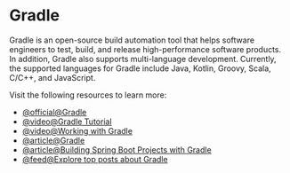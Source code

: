 # Gradle

Gradle is an open-source build automation tool that helps software engineers to test, build, and release high-performance software products. In addition, Gradle also supports multi-language development. Currently, the supported languages for Gradle include Java, Kotlin, Groovy, Scala, C/C++, and JavaScript.

Visit the following resources to learn more:

- [@official@Gradle](https://gradle.org/)
- [@video@Gradle Tutorial](https://youtu.be/kONQCIAcWeI)
- [@video@Working with Gradle](https://youtu.be/6V6G3RyxEMk)
- [@article@Gradle](https://www.tpointtech.com/gradle)
- [@article@Building Spring Boot Projects with Gradle](https://www.baeldung.com/spring-boot-gradle-plugin)
- [@feed@Explore top posts about Gradle](https://app.daily.dev/tags/gradle?ref=roadmapsh)
